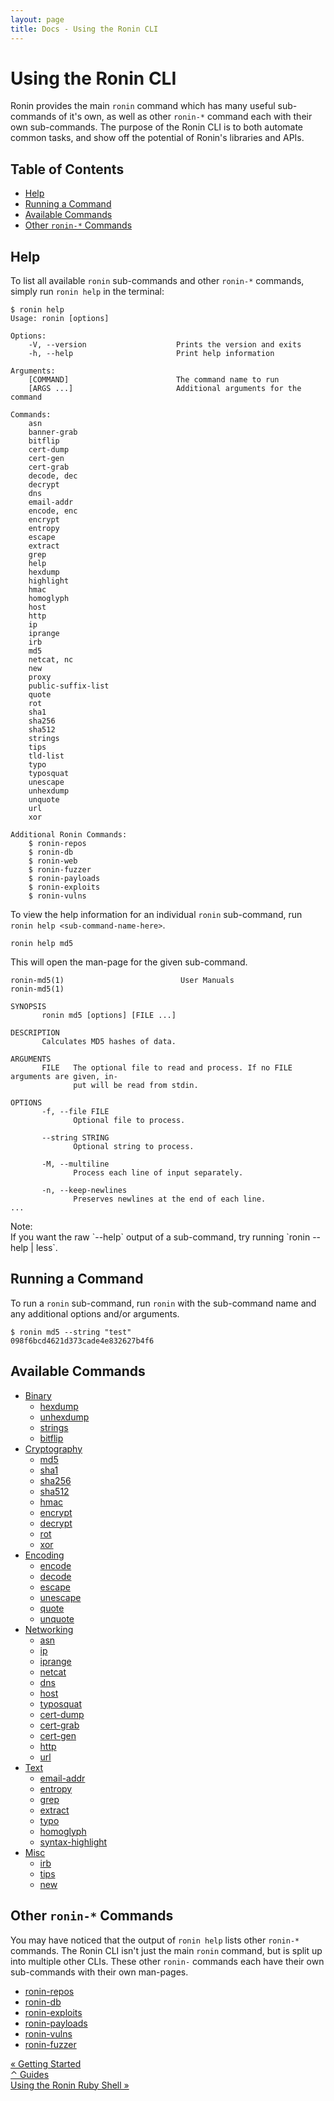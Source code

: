 ```yaml
---
layout: page
title: Docs - Using the Ronin CLI
---
```


# Using the Ronin CLI

Ronin provides the main `ronin` command which has many useful sub-commands of
it's own, as well as other `ronin-*` command each with their own sub-commands.
The purpose of the Ronin CLI is to both automate common tasks, and show off the
potential of Ronin's libraries and APIs.

## Table of Contents

* [Help](#help)
* [Running a Command](#running-a-command)
* [Available Commands](#available-commands)
* [Other `ronin-*` Commands](#other-ronin--commands)

## Help

To list all available `ronin` sub-commands and other `ronin-*` commands, simply
run `ronin help` in the terminal:

```
$ ronin help
Usage: ronin [options]

Options:
    -V, --version                    Prints the version and exits
    -h, --help                       Print help information

Arguments:
    [COMMAND]                        The command name to run
    [ARGS ...]                       Additional arguments for the command

Commands:
    asn
    banner-grab
    bitflip
    cert-dump
    cert-gen
    cert-grab
    decode, dec
    decrypt
    dns
    email-addr
    encode, enc
    encrypt
    entropy
    escape
    extract
    grep
    help
    hexdump
    highlight
    hmac
    homoglyph
    host
    http
    ip
    iprange
    irb
    md5
    netcat, nc
    new
    proxy
    public-suffix-list
    quote
    rot
    sha1
    sha256
    sha512
    strings
    tips
    tld-list
    typo
    typosquat
    unescape
    unhexdump
    unquote
    url
    xor

Additional Ronin Commands:
    $ ronin-repos
    $ ronin-db
    $ ronin-web
    $ ronin-fuzzer
    $ ronin-payloads
    $ ronin-exploits
    $ ronin-vulns

```

To view the help information for an individual `ronin` sub-command, run
`ronin help <sub-command-name-here>`.

```
ronin help md5
```

This will open the man-page for the given sub-command.

```
ronin-md5(1)                          User Manuals                          ronin-md5(1)

SYNOPSIS
       ronin md5 [options] [FILE ...]

DESCRIPTION
       Calculates MD5 hashes of data.

ARGUMENTS
       FILE   The optional file to read and process. If no FILE arguments are given, in‐
              put will be read from stdin.

OPTIONS
       -f, --file FILE
              Optional file to process.

       --string STRING
              Optional string to process.

       -M, --multiline
              Process each line of input separately.

       -n, --keep-newlines
              Preserves newlines at the end of each line.
...
```

<article class="message is-dark">
  <div class="message-header">Note:</div>
  <div class="message-body" markdown="1">
If you want the raw `--help` output of a sub-command, try running
`ronin <sub-command-name-here> --help | less`.
  </div>
</article>

## Running a Command

To run a `ronin` sub-command, run `ronin` with the sub-command name and any
additional options and/or arguments.

```
$ ronin md5 --string "test"
098f6bcd4621d373cade4e832627b4f6
```

## Available Commands

* [Binary](binary.html)
  * [hexdump](binary.html#hexdump)
  * [unhexdump](binary.html#unhexdump)
  * [strings](binary.html#strings)
  * [bitflip](binary.html#bitflip)
* [Cryptography](cryptography.html)
  * [md5](cryptography.html#md5)
  * [sha1](cryptography.html#sha1)
  * [sha256](cryptography.html#sha256)
  * [sha512](cryptography.html#sha512)
  * [hmac](cryptography.html#hmac)
  * [encrypt](cryptography.html#encrypt)
  * [decrypt](cryptography.html#decrypt)
  * [rot](cryptography.html#rot)
  * [xor](cryptography.html#xor)
* [Encoding](encoding.html)
  * [encode](encoding.html#encode)
  * [decode](encoding.html#decode)
  * [escape](encoding.html#escape)
  * [unescape](encoding.html#unescape)
  * [quote](encoding.html#quote)
  * [unquote](encoding.html#unquote)
* [Networking](networking.html)
  * [asn](networking.html#asn)
  * [ip](networking.html#ip)
  * [iprange](networking.html#iprange)
  * [netcat](networking.html#netcat)
  * [dns](networking.html#dns)
  * [host](networking.html#host)
  * [typosquat](networking.html#typosquat)
  * [cert-dump](networking.html#cert-dump)
  * [cert-grab](networking.html#cert-grab)
  * [cert-gen](networking.html#cert-gen)
  * [http](networking.html#http)
  * [url](networking.html#url)
* [Text](text.html)
  * [email-addr](text.html#email-addr)
  * [entropy](text.html#entropy)
  * [grep](text.html#grep)
  * [extract](text.html#extract)
  * [typo](text.html#typo)
  * [homoglyph](text.html#homoglyph)
  * [syntax-highlight](text.html#syntax-highlight)
* [Misc](misc.html)
  * [irb](misc.html#irb)
  * [tips](misc.html#tips)
  * [new](misc.html#new)

## Other `ronin-*` Commands

You may have noticed that the output of `ronin help` lists other `ronin-*`
commands. The Ronin CLI isn't just the main `ronin` command, but is split up
into multiple other CLIs. These other `ronin-` commands each have their own
sub-commands with their own man-pages.

* [ronin-repos](https://github.com/ronin-rb/ronin-repos#synopsis)
* [ronin-db](https://github.com/ronin-rb/ronin-db#synopsis)
* [ronin-exploits](https://github.com/ronin-rb/ronin-exploits#synopsis)
* [ronin-payloads](https://github.com/ronin-rb/ronin-payloads#synopsis)
* [ronin-vulns](https://github.com/ronin-rb/ronin-vulns#synopsis)
* [ronin-fuzzer](https://github.com/ronin-rb/ronin-fuzzer#synopsis)

<div class="level">
  <div class="level-left">
    <a class="button" href="../getting-started/">
      &laquo; Getting Started
    </a>
  </div>

  <div class="level-item">
    <a class="button" href="../index.html#guides">
      &#x2303; Guides
    </a>
  </div>

  <div class="level-right">
    <a class="button" href="../using-the-ronin-ruby-shell/">
      Using the Ronin Ruby Shell &raquo;
    </a>
  </div>
</div>
